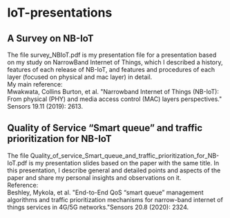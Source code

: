 # IoT-presentations

## A Survey on NB-IoT
The file survey_NBIoT.pdf is my presentation file for a presentation based on my study on NarrowBand Internet of Things, which I described a history, features of each release of NB-IoT, and features and procedures of each layer (focused on physical and mac layer) in detail.
<br>
My main reference:
<br>
Mwakwata, Collins Burton, et al. "Narrowband Internet of Things (NB-IoT): From physical (PHY) and media access control (MAC) layers perspectives." Sensors 19.11 (2019): 2613.

## Quality of Service “Smart queue” and traffic prioritization for NB-IoT
The file Quality_of_service_Smart_queue_and_traffic_prioritization_for_NB-IoT.pdf is my presentation slides based on the paper with the same title. In this presentation, I describe general and detailed points and aspects of the paper and share my personal insights and observations on it.
<br>
Reference:
<br>
Beshley, Mykola, et al. "End-to-End QoS “smart queue” management algorithms and traffic prioritization mechanisms for narrow-band internet of things services in 4G/5G networks."Sensors 20.8 (2020): 2324.
